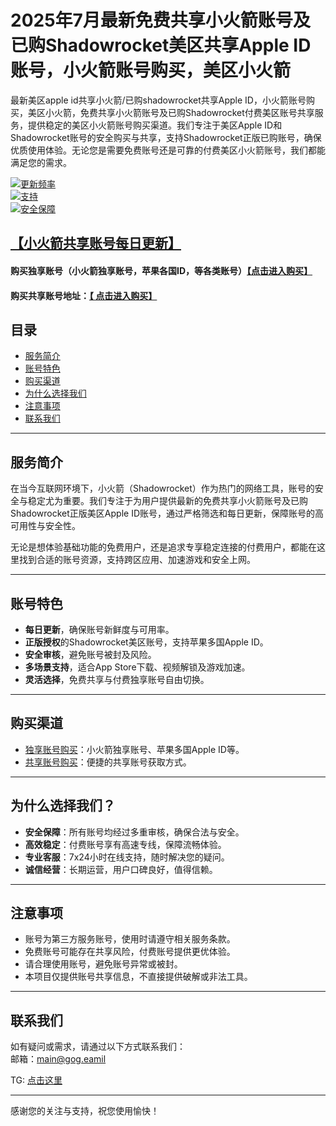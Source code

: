 # 2025年7月最新免费共享小火箭账号及已购Shadowrocket美区共享Apple ID账号，小火箭账号购买，美区小火箭

最新美区apple id共享小火箭/已购shadowrocket共享Apple ID，小火箭账号购买，美区小火箭，免费共享小火箭账号及已购Shadowrocket付费美区账号共享服务，提供稳定的美区小火箭账号购买渠道。我们专注于美区Apple ID和Shadowrocket账号的安全购买与共享，支持Shadowrocket正版已购账号，确保优质使用体验。无论您是需要免费账号还是可靠的付费美区小火箭账号，我们都能满足您的需求。

[![更新频率](https://img.shields.io/badge/更新-每日-blue)](https://docs.applexp.com/free-accounts/Shadowrocket)  
[![支持](https://img.shields.io/badge/支持-7x24小时自助购买-green)](https://juzixp.top/)  
[![安全保障](https://img.shields.io/badge/安全-严格审核-brightgreen)](https://juzixp.top/)


## [【小火箭共享账号每日更新】](https://docs.applexp.com/free-accounts/Shadowrocket)

#### 购买独享账号（小火箭独享账号，苹果各国ID，等各类账号）[【点击进入购买】](https://juzixp.top/)

#### 购买共享账号地址：[【 点击进入购买】](https://juzixp.top/buy/21)

## 目录

- [服务简介](#服务简介)  
- [账号特色](#账号特色)  
- [购买渠道](#购买渠道)  
- [为什么选择我们](#为什么选择我们)  
- [注意事项](#注意事项)  
- [联系我们](#联系我们)  

---

## 服务简介

在当今互联网环境下，小火箭（Shadowrocket）作为热门的网络工具，账号的安全与稳定尤为重要。我们专注于为用户提供最新的免费共享小火箭账号及已购Shadowrocket正版美区Apple ID账号，通过严格筛选和每日更新，保障账号的高可用性与安全性。

无论是想体验基础功能的免费用户，还是追求专享稳定连接的付费用户，都能在这里找到合适的账号资源，支持跨区应用、加速游戏和安全上网。

---

## 账号特色

- **每日更新**，确保账号新鲜度与可用率。  
- **正版授权**的Shadowrocket美区账号，支持苹果多国Apple ID。  
- **安全审核**，避免账号被封及风险。  
- **多场景支持**，适合App Store下载、视频解锁及游戏加速。  
- **灵活选择**，免费共享与付费独享账号自由切换。  

---

## 购买渠道

- [独享账号购买](https://juzixp.top/buy/15)：小火箭独享账号、苹果多国Apple ID等。  
- [共享账号购买](https://juzixp.top/buy/21)：便捷的共享账号获取方式。  

---

## 为什么选择我们？

- **安全保障**：所有账号均经过多重审核，确保合法与安全。  
- **高效稳定**：付费账号享有高速专线，保障流畅体验。  
- **专业客服**：7x24小时在线支持，随时解决您的疑问。  
- **诚信经营**：长期运营，用户口碑良好，值得信赖。  

---

## 注意事项

- 账号为第三方服务账号，使用时请遵守相关服务条款。  
- 免费账号可能存在共享风险，付费账号提供更优体验。  
- 请合理使用账号，避免账号异常或被封。  
- 本项目仅提供账号共享信息，不直接提供破解或非法工具。  

---

## 联系我们

如有疑问或需求，请通过以下方式联系我们：  
邮箱：main@gog.eamil

TG: [点击这里](https://t.me/dalichatbot)  

---

感谢您的关注与支持，祝您使用愉快！

